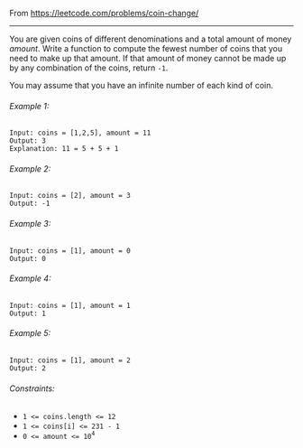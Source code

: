 From https://leetcode.com/problems/coin-change/

----

You are given coins of different denominations and a total amount of money *amount*. Write a
function to compute the fewest number of coins that you need to make up that amount. If that amount
of money cannot be made up by any combination of the coins, return `-1`.

You may assume that you have an infinite number of each kind of coin.

###### Example 1:

```
Input: coins = [1,2,5], amount = 11
Output: 3
Explanation: 11 = 5 + 5 + 1
```

###### Example 2:

```
Input: coins = [2], amount = 3
Output: -1
```

###### Example 3:

```
Input: coins = [1], amount = 0
Output: 0
```

###### Example 4:

```
Input: coins = [1], amount = 1
Output: 1
```

###### Example 5:

```
Input: coins = [1], amount = 2
Output: 2
```

###### Constraints:

* `1 <= coins.length <= 12`
* `1 <= coins[i] <= 231 - 1`
* `0 <= amount <= 10`<sup>`4`</sup>